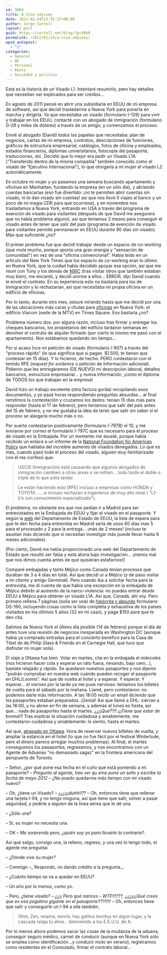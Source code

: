 ```yaml
---
id: 3869
title: A Visa odyssey
date: 2012-02-24T23:35:27+00:00
author: Jorge Cortell
layout: post
guid: https://cortell.net/blog/?p=3869
permalink: /2012/02/24/a-visa-odyssey/
wpsd_autopost:
  - "1"
categories:
  - General
  - NY
  - Personal
  - Rants
  - Sociedad y polí­tica
---
```

Esta es la historia de un Visado L1. Intentaré resumirlo, pero hay detalles que necesitan ser explicados para ser creídos...

En agosto de 2011 pensé en abrir una subsidiaria en EEUU de mi empresa de software, así que decidí trasladarme a Nueva York para ponerla en marcha y dirigirla. Ya que necesitaba un visado (formulario I-129) para vivir y trabajar en los EEUU, contacté con un abogado de inmigración (formulario G-28 y miles de dólares) a través de un amigo, y comenzamos el proceso.

Envié al abogado (David) todos los papeles que necesitaba: plan de negocios, cartas de mi empresa, contratos, descripciones de funciones, gráficos de estructura empresarial, catálogos, fotos de oficina y empleados, estados financieros, diplomas universitarios, fotocopia del pasaporte, traducciones, etc. Decidió que lo mejor era pedir un Visado L1A ("Transferido dentro de la misma compañía" también conocido como el visado de "Ejecutivo Internacional"), lo que otorgaría a mi mujer el visado L2 automáticamente.

En octubre mi mujer y yo pasamos una semana buscando apartamento y oficinas en Manhattan, fundando la empresa (en un sólo día), y abriendo cuentas bancarias (eso fue divertido: ¡no te permiten abrir cuentas sin visado, ni te dan visado sin cuentas! así que nos llevó 5 viajes al banco y un poco de mi magia CDR para que ocurriese), y en noviembre nos trasladamos a Nueva York, entrando en USA a través del programa de exención de visado para visitantes (después de que David me asegurara que no había problema alguno), así que teníamos 3 meses para conseguir el visado antes de tener que salir del país (programa de exención de visado para visitantes permite permanecer en EEUU durante 90 días sin visado). Más que suficiente ¿no?

El primer problema fue que decidí trabajar desde un espacio de co-working (que mola mucho, porque aporta una gran energía y "sensación de comunidad") en vez de una "oficina convencional". Había leído en un artículo del New York Times que los espacio de co-working eran lo último en Nueva York, que la cuidad había decidido apoyar esa opción, así que me reuní con Tony y los demás de <a title="https://nwc.co/" href="https://nwc.co/" target="_blank">NWC</a> (tras visitar otros que también estaban muy bien), me encantó, y decidí unirme a ellos... ERROR, dijo David cuando le envié el contrato. En su experiencia esto no bastaría para los de Inmigración y lo rechazarían, así que necesitaba mi propia oficina en un edificio de oficinas.

Por lo tanto, durante otro mes, estuve mirando hasta que me decidí por una de las ubicaciones más caras y chulas para <a title="https://www.kanteron.com/blog/es/kanteron/2011/12/kanteron-systems-new-office-in-times-square-new-york/" href="https://www.kanteron.com/blog/es/kanteron/2011/12/kanteron-systems-new-office-in-times-square-new-york/" target="_blank">oficinas</a> en Nueva York: el edificio Viacom (sede de la MTV) en Times Square. Eso bastaría ¿no?

Problema número dos: por alguna razón, incluso tras firmar y entregar los cheques bancarios, los propietarios del edificio tardaron semanas en devolver el contrato de alquiler firmado (por cierto lo mismo me pasó con el apartamento). Nos estábamos quedando sin tiempo...

Por si acaso hice mi petición de visado (formulario I-907) a través del "proceso rápido" (lo que significa que si pagas  $1.500, te tienen que contestar en 15 días). Y lo hicieron, de hecho. PERO contestaron con el temido RFE (_request for evidence_ o petición de información adicional). Pidieron que les entregáramos (DE NUEVO) mi descripción laboral, detalles bancarios, estructura empresarial... y nueva información, ¡como el diploma de TODOS los que trabajan en la empresa!

David hizo un trabajo excelente (otra factura gorda) recopilando esos documentos, y yo pasé horas respondiendo preguntas absurdas... al final remitimos la contestación y cruzamos los dedos: tenían 15 días más para responder (hasta el 17 de febrero), pero teníamos que salir del país antes del 15 de febrero, y no me gustaba la idea de tener que salir sin saber si el proceso se alargaría mucho más o no.

Por suerte contestaron positivamente (formulario I-797B) el 10, y me enviaron por correo el formulario I-797C que es necesario para el proceso de visado en la Embajada. Por un momento me asusté, porque había recibido un enlace a un informe de la <a title="https://www.nfap.com/pdf/NFAP_Policy_Brief.USCIS_and_Denial_Rates_of_L1_and_H%201B_Petitions.February2012.pdf" href="https://www.nfap.com/pdf/NFAP_Policy_Brief.USCIS_and_Denial_Rates_of_L1_and_H%201B_Petitions.February2012.pdf" target="_blank">National Foundation for American Policy</a> que hablaba del increíble aumento de visados denegados. Lo que es más, cuando pasó todo el proceso del visado, alguien muy familiarizado con él me confesó que:

> USCIS (Inmigración) está causando que algunos abogados de inmigración cambien a otras áreas o se retiren... todo tarda el doble o triple de lo que solía tardar.
> 
> Le están haciendo esto [RFE] incluso a empresas como HONDA y TOYOTA ......e incluso rechazan a ingenieros de muy alto nivel ( "L1-b‘s con conocimiento especializado").

El problema, no obstante era que nos pedían ir a Madrid para ser entrevistados en la Embajada de EEUU y fijar el visado en el pasaporte. Y según la <a title="https://travel.state.gov/visa/temp/wait/wait_4638.html" href="https://travel.state.gov/visa/temp/wait/wait_4638.html" target="_blank">web</a> del Departamento de Estado de EEUU, la lista de espera para que te den fecha para entrevista en Madrid sería de unos 60 días más 5 para el procesado y 2 para la entrega... ¡más de 2 meses! (incluso te asustan más diciendo que si necesitan investigar más puede llevar hasta 6 meses adicionales).

[Por cierto, David me había proporcionado una web del Departamento de Estado que resultó ser falsa y está ahora bajo investigación... ¡menos mal que nos dimos cuenta antes de que quisieran estafarnos!]

Comparé embajadas y tanto Méjico como Canadá tenían procesos que duraban de 3 a 4 días en total. Así que decidí ur a Méjico (y de paso visitar a mi cliente y amigo Germinal). Pero cuando iba a solicitar fecha para la entrevista, me dí cuenta de que había una excepción en la embajada de Méjico debido al aumento de la narco-violencia: no puedes entrar desde EEUU a Méjico para obtener un visado L1A. Así que, Canadá, ahí voy. Pero primero rellena 7 páginas (solía ser una) de <a title="https://cortell.net/blog/es/2012/02/hypocritical-and-absurd-visa-questions/" href="https://cortell.net/blog/es/2012/02/hypocritical-and-absurd-visa-questions/" target="_blank">hipócrita y absurdo</a> formulario DS-160, incluyendo cosas como la lista completa y exhaustiva de los países visitados en los últimos 5 años (32 en mi caso), y paga $150 para que te den cita.

Salimos de Nueva York el último día posible (14 de febrero) porque el día de antes tuve una reunión de negocios inesperada en Washington DC (aunque había ya comprado entradas para el concierto benéfico para la Casa de Tibet de de Philip Glass & Friends en el Carnegie Hall, que tuvo que disfrutar mi mujer sola).

El viaje a Ottawa fue bien. Volar en martes, cita en la embajada el miércoles (nos hicieron hacer cola y esperar un rato fuera, nevando, bajo cero...), bastate relajado y rápido. Se quedaron nuestros pasaportes y nos dijeron "podrán comprobar en nuestra web cuándo pueden recoger el pasaporte en DHL/Loomis". Así que de vuelta al hotel y a esperar. Y esperar. Y esperar... el viernes por la tarde ya me puse nervioso: teníamos los billetes de vuelta para el sábado por la mañana. Llamé, pero contestaron: no podemos darle más información. A las 18:05 recibí un email diciendo que los pasaportes estaban preparados. ¡Genial! Así que llamé a DHL: cierran a las 18:00, y no abren en fin de semana, y además el lunes es fiesta, así que... nada de pasaportes hasta el martes. _¿¿¡¡Qué??!! ¡¡¡Tiene que estar de broma!!!_ Tras explicar la situación cuidadosa y amablemente, me contestaron cuidadosa y amablemente: lo siento, hasta el martes.

Así que, [atrapado en Ottawa](https://cortell.net/blog/es/2012/02/stuck-in-ottawa-canada-for-a-week/ "https://cortell.net/blog/es/2012/02/stuck-in-ottawa-canada-for-a-week/"). Hora de reservar nuevos billetes de vuelta, y ampliar la estancia en el hotel (lo que no fue fácil por el festival Winterlude, pero el dinero parece arreglar muchos problemas). Al final, el martes conseguimos los pasaportes, regresamos, y nos encontramos con un Agente de Aduanas "no demasiado sagaz" en la frontera americana del aeropuerto de Toronto.

– Señor, ¿por qué pone esa fecha en el cuño que está poniendo a mi pasaporte? – _Pregunto al agente, tras ver qu eme pone un sello y escribe la fecha de mayo 2012_ – ¿No puedo quedarme más tiempo con mi visado nuevo?

– Oh, ¿tiene un Visado? – _¿¿¿¡¡¡duhh!!??_ – Oh, entonces tiene que rellenar una tarjeta I-94, y no tengo ninguna, así que tiene que salir, volver a pasar seguridad, y pedirle a alguien de la línea aérea que le dé una.

– ¿Sólo una?

– Sí, su mujer no necesita una.

– OK – _Me sorprende pero, ¿quién soy yo para llevarle la contraria?._

Así que salgo, consigo una, la relleno, regreso, y una vez lo tengo todo, el agente me pregunta:

– ¿Dónde vive su mujer?

– Conmigo –_ Respondo, no dando crédito a la pregunta._

– ¿Cuánto tiempo se va a quedar en EEUU?

– Un año por lo menos, como yo.

– Pero, ¿tiene visado? – _¿¿¡¡ Pero qué narices – WTF!!!???, ¿¿¿¡¡¡¡Qué crees que es esa pegatina gigante en el pasaporte???!!!!!_ – Oh, entonces tiene que salir y conseguirle un I-94 a ella también.

> Ohm, Zen, respira, sonríe, hay gatitos bonitos en algún lugar, y la cascada relaja tu alma... bienvenido a los E.E.U.U. de A.

Por lo menos ahora podemos sacar las cosas de la mudanza de la aduana, conseguir seguro médico, carnet de conducir (aunque en Nueva York sólo se emplea como identificación...y conducir moto en verano), registrarnos como residentes en el Consulado, firmar el contrato laboral...